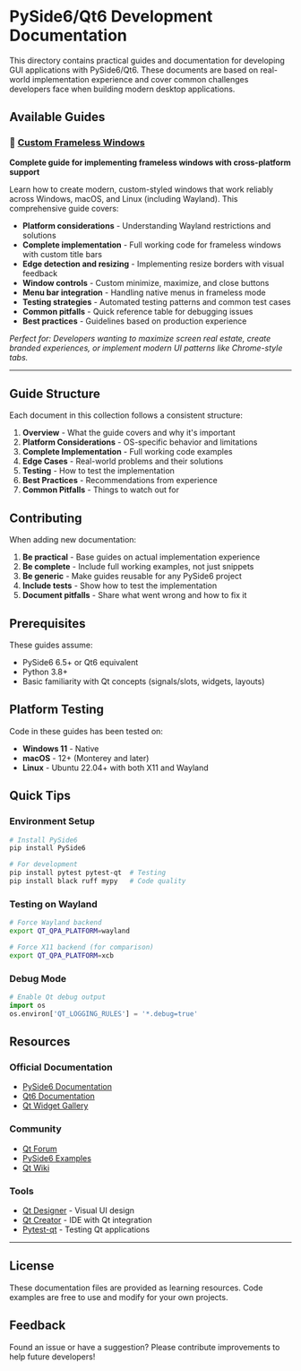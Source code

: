 # PySide6/Qt6 Development Documentation

This directory contains practical guides and documentation for developing GUI applications with PySide6/Qt6. These documents are based on real-world implementation experience and cover common challenges developers face when building modern desktop applications.

## Available Guides

### 📖 [Custom Frameless Windows](CustomFramelessWindows.md)
**Complete guide for implementing frameless windows with cross-platform support**

Learn how to create modern, custom-styled windows that work reliably across Windows, macOS, and Linux (including Wayland). This comprehensive guide covers:

- **Platform considerations** - Understanding Wayland restrictions and solutions
- **Complete implementation** - Full working code for frameless windows with custom title bars
- **Edge detection and resizing** - Implementing resize borders with visual feedback
- **Window controls** - Custom minimize, maximize, and close buttons
- **Menu bar integration** - Handling native menus in frameless mode
- **Testing strategies** - Automated testing patterns and common test cases
- **Common pitfalls** - Quick reference table for debugging issues
- **Best practices** - Guidelines based on production experience

*Perfect for: Developers wanting to maximize screen real estate, create branded experiences, or implement modern UI patterns like Chrome-style tabs.*

---

## Guide Structure

Each document in this collection follows a consistent structure:

1. **Overview** - What the guide covers and why it's important
2. **Platform Considerations** - OS-specific behavior and limitations
3. **Complete Implementation** - Full working code examples
4. **Edge Cases** - Real-world problems and their solutions
5. **Testing** - How to test the implementation
6. **Best Practices** - Recommendations from experience
7. **Common Pitfalls** - Things to watch out for

## Contributing

When adding new documentation:

1. **Be practical** - Base guides on actual implementation experience
2. **Be complete** - Include full working examples, not just snippets
3. **Be generic** - Make guides reusable for any PySide6 project
4. **Include tests** - Show how to test the implementation
5. **Document pitfalls** - Share what went wrong and how to fix it

## Prerequisites

These guides assume:
- PySide6 6.5+ or Qt6 equivalent
- Python 3.8+
- Basic familiarity with Qt concepts (signals/slots, widgets, layouts)

## Platform Testing

Code in these guides has been tested on:
- **Windows 11** - Native
- **macOS** - 12+ (Monterey and later)
- **Linux** - Ubuntu 22.04+ with both X11 and Wayland

## Quick Tips

### Environment Setup
```bash
# Install PySide6
pip install PySide6

# For development
pip install pytest pytest-qt  # Testing
pip install black ruff mypy   # Code quality
```

### Testing on Wayland
```bash
# Force Wayland backend
export QT_QPA_PLATFORM=wayland

# Force X11 backend (for comparison)
export QT_QPA_PLATFORM=xcb
```

### Debug Mode
```python
# Enable Qt debug output
import os
os.environ['QT_LOGGING_RULES'] = '*.debug=true'
```

## Resources

### Official Documentation
- [PySide6 Documentation](https://doc.qt.io/qtforpython-6/)
- [Qt6 Documentation](https://doc.qt.io/qt-6/)
- [Qt Widget Gallery](https://doc.qt.io/qt-6/gallery.html)

### Community
- [Qt Forum](https://forum.qt.io/)
- [PySide6 Examples](https://github.com/pyside/pyside6-examples)
- [Qt Wiki](https://wiki.qt.io/)

### Tools
- [Qt Designer](https://doc.qt.io/qt-6/qtdesigner-manual.html) - Visual UI design
- [Qt Creator](https://www.qt.io/product/development-tools) - IDE with Qt integration
- [Pytest-qt](https://pytest-qt.readthedocs.io/) - Testing Qt applications

---

## License

These documentation files are provided as learning resources. Code examples are free to use and modify for your own projects.

## Feedback

Found an issue or have a suggestion? Please contribute improvements to help future developers!